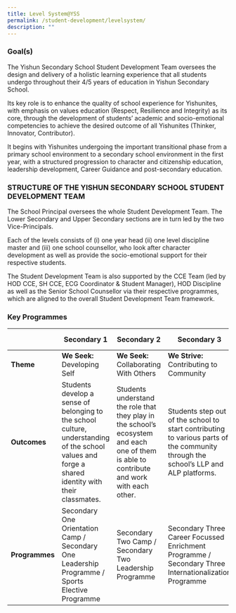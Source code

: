 ```yaml
---
title: Level System@YSS
permalink: /student-development/levelsystem/
description: ""
---
```

### Goal(s)

The Yishun Secondary School Student Development Team oversees the design and delivery of a holistic learning experience that all students undergo throughout their 4/5 years of education in Yishun Secondary School.

Its key role is to enhance the quality of school experience for Yishunites, with emphasis on values education (Respect, Resilience and Integrity) as its core, through the development of students’ academic and socio-emotional competencies to achieve the desired outcome of all Yishunites (Thinker, Innovator, Contributor).

It begins with Yishunites undergoing the important transitional phase from a primary school environment to a secondary school environment in the first year, with a structured progression to character and citizenship education, leadership development, Career Guidance and post-secondary education.


### STRUCTURE OF THE YISHUN SECONDARY SCHOOL STUDENT DEVELOPMENT TEAM

The School Principal oversees the whole Student Development Team. The Lower Secondary and Upper Secondary sections are in turn led by the two Vice-Principals.

Each of the levels consists of (i) one year head (ii) one level discipline master and (iii) one school counsellor, who look after character development as well as provide the socio-emotional support for their respective students.

The Student Development Team is also supported by the CCE Team (led by HOD CCE, SH CCE, ECG Coordinator & Student Manager), HOD Discipline as well as the Senior School Counsellor via their respective programmes, which are aligned to the overall Student Development Team framework.

### Key Programmes


|  | Secondary 1| Secondary 2| Secondary 3| Secondary 4 & 5| 
| -------- | -------- | -------- | -------- | -------- |
| **Theme**   | **We Seek:** <br>Developing Self     | **We Seek:** <br>Collaborating With Others       | **We Strive:** <br>Contributing to Community     | **We Strive:** <br> Striving for Excellence     |
| **Outcomes**   | Students develop a sense of belonging to the school culture, understanding of the school values and forge a shared identity with their classmates.   | Students understand the role that they play in the school’s ecosystem and each one of them is able to contribute and work with each other.       | Students step out of the school to start contributing to various parts of the community through the school’s LLP and ALP platforms.     | Students focus on the 2 As (aspiration and achievements) and each becomes a Thinker, Innovator and Contributor in their post-secondary school life.    |
| **Programmes**   | Secondary One Orientation Camp / Secondary One Leadership Programme / Sports Elective Programme   | Secondary Two Camp / Secondary Two Leadership Programme      | Secondary Three Career Focussed Enrichment Programme / Secondary Three Internationalization Programme     | Secondary Four Mother Tongue Intensive Week / Secondary Four Graduation Evening    |

